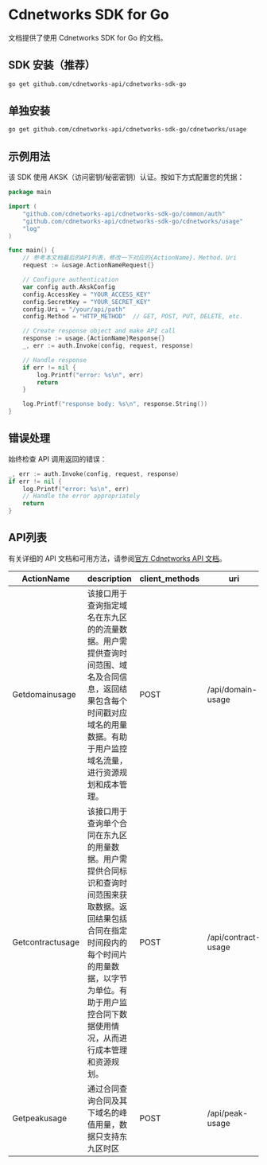 # Cdnetworks SDK for Go

文档提供了使用 Cdnetworks SDK for Go 的文档。

## SDK 安装（推荐）

```bash
go get github.com/cdnetworks-api/cdnetworks-sdk-go
```

## 单独安装

```bash
go get github.com/cdnetworks-api/cdnetworks-sdk-go/cdnetworks/usage
```

## 示例用法

该 SDK 使用 AKSK（访问密钥/秘密密钥）认证。按如下方式配置您的凭据：

```go
package main

import (
    "github.com/cdnetworks-api/cdnetworks-sdk-go/common/auth"
    "github.com/cdnetworks-api/cdnetworks-sdk-go/cdnetworks/usage"
    "log"
)

func main() {
    // 参考本文档最后的API列表，修改一下对应的{ActionName}、Method、Uri
    request := &usage.ActionNameRequest{}

    // Configure authentication
    var config auth.AkskConfig
    config.AccessKey = "YOUR_ACCESS_KEY"
    config.SecretKey = "YOUR_SECRET_KEY"
    config.Uri = "/your/api/path"
    config.Method = "HTTP_METHOD"  // GET, POST, PUT, DELETE, etc.

    // Create response object and make API call
    response := usage.{ActionName}Response{}
    _, err := auth.Invoke(config, request, response)

    // Handle response
    if err != nil {
        log.Printf("error: %s\n", err)
        return
    }

    log.Printf("response body: %s\n", response.String())
}
```

## 错误处理

始终检查 API 调用返回的错误：

```go
_, err := auth.Invoke(config, request, response)
if err != nil {
    log.Printf("error: %s\n", err)
    // Handle the error appropriately
    return
}
```

## API列表
有关详细的 API 文档和可用方法，请参阅[官方 Cdnetworks API 文档](https://docs.cdnetworks.com/en/cdn/apidocs)。

| ActionName | description | client_methods | uri |
| --- | --- | --- | --- |
| Getdomainusage | 该接口用于查询指定域名在东九区的的流量数据。用户需提供查询时间范围、域名及合同信息，返回结果包含每个时间戳对应域名的用量数据。有助于用户监控域名流量，进行资源规划和成本管理。<br> | POST | /api/domain-usage |
| Getcontractusage | 该接口用于查询单个合同在东九区的用量数据。用户需提供合同标识和查询时间范围来获取数据。返回结果包括合同在指定时间段内的每个时间片的用量数据，以字节为单位。有助于用户监控合同下数据使用情况，从而进行成本管理和资源规划。<br> | POST | /api/contract-usage |
| Getpeakusage | 通过合同查询合同及其下域名的峰值用量，数据只支持东九区时区 | POST | /api/peak-usage |